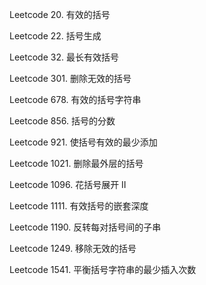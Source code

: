 Leetcode 20. 有效的括号

Leetcode 22. 括号生成

Leetcode 32. 最长有效括号

Leetcode 301. 删除无效的括号

Leetcode 678. 有效的括号字符串

Leetcode 856. 括号的分数

Leetcode 921. 使括号有效的最少添加

Leetcode 1021. 删除最外层的括号

Leetcode 1096. 花括号展开 II

Leetcode 1111. 有效括号的嵌套深度

Leetcode 1190. 反转每对括号间的子串

Leetcode 1249. 移除无效的括号

Leetcode 1541. 平衡括号字符串的最少插入次数